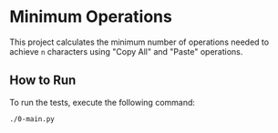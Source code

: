 # Minimum Operations

This project calculates the minimum number of operations needed to achieve `n` characters using "Copy All" and "Paste" operations.

## How to Run

To run the tests, execute the following command:

```bash
./0-main.py
